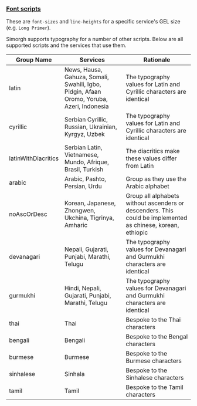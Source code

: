 ### [Font scripts](./fontScripts/)

These are `font-sizes` and `line-heights` for a specific service's GEL size (e.g. `Long Primer`).

Simorgh supports typography for a number of other scripts. Below are all supported scripts and the services that use them.

| Group Name          | Services                                                                                  | Rationale                                                                                                   |
| ------------------- | ----------------------------------------------------------------------------------------- | ----------------------------------------------------------------------------------------------------------- |
| latin               | News, Hausa, Gahuza, Somali, Swahili, Igbo, Pidgin, Afaan Oromo, Yoruba, Azeri, Indonesia | The typography values for Latin and Cyrillic characters are identical                                       |
| cyrillic            | Serbian Cyrillic, Russian, Ukrainian, Kyrgyz, Uzbek                                       | The typography values for Latin and Cyrillic characters are identical                                       |
| latinWithDiacritics | Serbian Latin, Vietnamese, Mundo, Afrique, Brasil, Turkish                                | The diacritics make these values differ from Latin                                                          |
| arabic              | Arabic, Pashto, Persian, Urdu                                                             | Group as they use the Arabic alphabet                                                                       |
| noAscOrDesc         | Korean, Japanese, Zhongwen, Ukchina, Tigrinya, Amharic                                    | Group all alphabets without ascenders or descenders. This could be implemented as chinese, korean, ethiopic |
| devanagari          | Nepali, Gujarati, Punjabi, Marathi, Telugu                                                | The typography values for Devanagari and Gurmukhi characters are identical                                  |
| gurmukhi            | Hindi, Nepali, Gujarati, Punjabi, Marathi, Telugu                                         | The typography values for Devanagari and Gurmukhi characters are identical                                  |
| thai                | Thai                                                                                      | Bespoke to the Thai characters                                                                              |
| bengali             | Bengali                                                                                   | Bespoke to the Bengal characters                                                                            |
| burmese             | Burmese                                                                                   | Bespoke to the Burmese characters                                                                           |
| sinhalese           | Sinhala                                                                                   | Bespoke to the Sinhalese characters                                                                         |
| tamil               | Tamil                                                                                     | Bespoke to the Tamil characters                                                                             |
